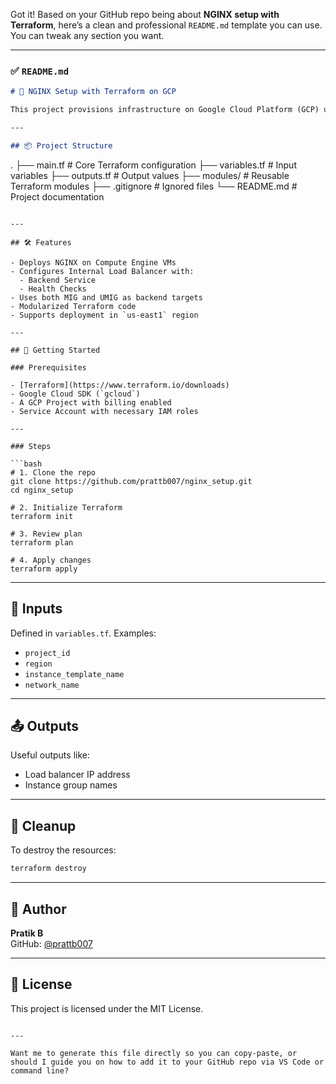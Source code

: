 Got it! Based on your GitHub repo being about **NGINX setup with Terraform**, here’s a clean and professional `README.md` template you can use. You can tweak any section you want.

---

### ✅ `README.md`

```markdown
# 🚀 NGINX Setup with Terraform on GCP

This project provisions infrastructure on Google Cloud Platform (GCP) using Terraform to deploy NGINX servers behind an internal load balancer. It includes support for both Managed and Unmanaged Instance Groups (MIG & UMIG).

---

## 📦 Project Structure

```
.
├── main.tf                 # Core Terraform configuration
├── variables.tf            # Input variables
├── outputs.tf              # Output values
├── modules/                # Reusable Terraform modules
├── .gitignore              # Ignored files
└── README.md               # Project documentation
```

---

## 🛠️ Features

- Deploys NGINX on Compute Engine VMs
- Configures Internal Load Balancer with:
  - Backend Service
  - Health Checks
- Uses both MIG and UMIG as backend targets
- Modularized Terraform code
- Supports deployment in `us-east1` region

---

## 🚀 Getting Started

### Prerequisites

- [Terraform](https://www.terraform.io/downloads)
- Google Cloud SDK (`gcloud`)
- A GCP Project with billing enabled
- Service Account with necessary IAM roles

---

### Steps

```bash
# 1. Clone the repo
git clone https://github.com/prattb007/nginx_setup.git
cd nginx_setup

# 2. Initialize Terraform
terraform init

# 3. Review plan
terraform plan

# 4. Apply changes
terraform apply
```

---

## 📄 Inputs

Defined in `variables.tf`. Examples:
- `project_id`
- `region`
- `instance_template_name`
- `network_name`

---

## 📤 Outputs

Useful outputs like:
- Load balancer IP address
- Instance group names

---

## 🧹 Cleanup

To destroy the resources:

```bash
terraform destroy
```

---

## 🧠 Author

**Pratik B**  
GitHub: [@prattb007](https://github.com/prattb007)

---

## 📜 License

This project is licensed under the MIT License.
```

---

Want me to generate this file directly so you can copy-paste, or should I guide you on how to add it to your GitHub repo via VS Code or command line?
